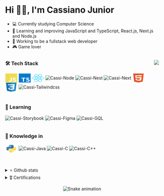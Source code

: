 <h1 align="left">Hi 👋🏽, I'm Cassiano Junior</h1>

- 💻 Currently studying Computer Science
- 🔭 Learning and improving JavaScript and TypeScript, React.js, Next.js and Node.js
- 🧐 Working to be a fullstack web developer
- 🎮 Game lover

 ##
<img align="right" src="https://user-images.githubusercontent.com/84094066/189259930-54445e31-a198-4a5c-a573-452959904b2d.gif" height="230"/>

<h3 align="left">🛠 Tech Stack</h3>
<div align="left" style="display: inline_block">
  <img title="JavaScript" align="center" alt="Cassi-Js" height="30" width="40" src="https://raw.githubusercontent.com/devicons/devicon/master/icons/javascript/javascript-plain.svg">
  <img title="TypeScript" align="center" alt="Cassi-TS" height="30" width="40" src="https://raw.githubusercontent.com/devicons/devicon/master/icons/typescript/typescript-plain.svg">
  <img title="ReactJS" align="center" alt="Cassi-React" height="30" width="40" src="https://raw.githubusercontent.com/devicons/devicon/master/icons/react/react-original.svg">
  <img title="NodeJS" align="center" alt="Cassi-Node" height="30" width="40" src="https://cdn.jsdelivr.net/gh/devicons/devicon/icons/nodejs/nodejs-original.svg">
  <img title="NestJS" align="center" alt="Cassi-Nest" height="30" width="40" src="https://cdn.jsdelivr.net/gh/devicons/devicon/icons/nestjs/nestjs-plain.svg">
  <img title="NextJS" align="center" alt="Cassi-Next" height="30" width="40" src="https://cdn.jsdelivr.net/gh/devicons/devicon/icons/nextjs/nextjs-original.svg" />
  <img title="HTML5" align="center" alt="Cassi-HTML" height="30" width="40" src="https://raw.githubusercontent.com/devicons/devicon/master/icons/html5/html5-original.svg">
  <img title="CSS3" align="center" alt="Cassi-CSS" height="30" width="40" src="https://raw.githubusercontent.com/devicons/devicon/master/icons/css3/css3-original.svg">
  <img title="TailwindCSS" align="center" alt="Cassi-Tailwindcss" height="30" width="40" src="https://cdn.jsdelivr.net/gh/devicons/devicon/icons/tailwindcss/tailwindcss-plain.svg" />
</div>
<br/>
<h3 align="left">🧠 Learning</h3>
<div align="left" style="display: inline_block">
  <img title="Storybook" align="center" alt="Cassi-Storybook" height="30" width="40" src="https://cdn.jsdelivr.net/gh/devicons/devicon/icons/storybook/storybook-original.svg" /> 
  <img title="Figma" align="center" alt="Cassi-Figma" height="30" width="40" src="https://cdn.jsdelivr.net/gh/devicons/devicon/icons/figma/figma-original.svg" />
  <img title="GraphQL" align="center" alt="Cassi-GQL" height="30" width="40" src="https://cdn.jsdelivr.net/gh/devicons/devicon/icons/graphql/graphql-plain.svg" />
  
</div>
<br/>
<h3 align="left">🤯 Knowledge in</h3>
<div align="left" style="display: inline_block">
  <img title="Python" align="center" alt="Cassi-Python" height="30" width="40" src="https://raw.githubusercontent.com/devicons/devicon/master/icons/python/python-original.svg"> 
  <img title="Java" align="center" alt="Cassi-Java" height="30" width="40" src="https://cdn.jsdelivr.net/gh/devicons/devicon/icons/java/java-original-wordmark.svg">
  <img title="C" align="center" alt="Cassi-C" height="30" width="40" src="https://cdn.jsdelivr.net/gh/devicons/devicon/icons/c/c-original.svg">
  <img title="C++" align="center" alt="Cassi-C++" height="30" width="40" src="https://cdn.jsdelivr.net/gh/devicons/devicon/icons/cplusplus/cplusplus-original.svg">
</div>

<br/>

##
<div align="center">
 <div align="left">
  <details>
   <summary>⭐ Github stats</summary>
   <br/>
   <a href="https://github.com/CassianoJunior">
   <img height="170em" src="https://github-readme-stats.vercel.app/api?username=CassianoJunior&show_icons=true&theme=tokyonight&include_all_commits=true&count_private=true"/>
   </a>
  <a href="https://github.com/CassianoJunior">
   <img height="170em" src="https://github-readme-stats.vercel.app/api/top-langs/?username=CassianoJunior&layout=compact&langs_count=7&theme=tokyonight"/>
  </a>
  </details>
 </div>
 
<div align="center">
 <div align="left">
  <details>
   <summary>🎖️ Certifications</summary>
   <ul>
    <li><a href="https://www.hackerrank.com/certificates/b2708df3160c">JavaScript (Intermediate) Certificate by HackerRank</a></li>
    <li><a href="https://www.hackerrank.com/certificates/9bc05b1a074a">Rest API (Intermediate) Certificate by HackerRank</a></li>
   </ul>
  </details>
 </div>

</div>
 
 ![Snake animation](https://github.com/CassianoJunior/CassianoJunior/blob/output/github-contribution-grid-snake.svg)
